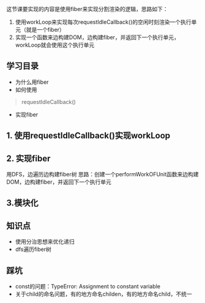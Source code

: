 



这节课要实现的内容是使用fiber来实现分割渲染的逻辑，思路如下：
1. 使用workLoop来实现每次requestIdleCallback()的空闲时刻渲染一个执行单元（就是一个fiber）
2. 实现一个函数来边构建DOM，边构建fiber，并返回下一个执行单元，workLoop就会使用这个执行单元
## 学习目录
- 为什么用fiber
- 如何使用
> requestIdleCallback()
- 实现fiber


## 1. 使用requestIdleCallback()实现workLoop

## 2. 实现fiber
用DFS，边遍历边构建fiber树
思路：创建一个performWorkOFUnit函数来边构建DOM，边构建fiber，并返回下一个执行单元

## 3.模块化

## 知识点
- 使用分治思想来优化递归
- dfs遍历fiber树

## 踩坑
- const的问题：TypeError: Assignment to constant variable
- 关于child的命名问题，有的地方命名childen，有的地方命名child，不统一